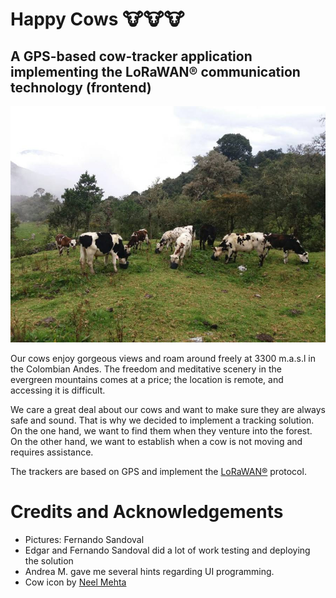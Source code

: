 # Happy  Cows 🐮🐮🐮

## A GPS-based cow-tracker application implementing the LoRaWAN&reg; communication technology (frontend)

<p align="center">
<!-- <img src="images/pangote-1.png" width="800">  -->
<img src="images/pangote-3.jpg" width="800">
</p>


Our cows enjoy gorgeous views and roam around freely at 3300 m.a.s.l in the Colombian Andes. The freedom and meditative scenery in the evergreen mountains comes at a price; the location is remote, and accessing it is difficult.

We care a great deal about our cows and want to make sure they are always safe and sound. That is why we decided to implement a tracking solution. On the one hand, we want to find them when they venture into the forest. On the other hand, we want to establish when a cow is not moving and requires assistance. 


The trackers are based on GPS and implement the [LoRaWAN&reg;](https://lora-developers.semtech.com/library/tech-papers-and-guides/lora-and-lorawan/) protocol. 


# Credits and Acknowledgements

* Pictures: Fernando Sandoval
* Edgar and Fernando Sandoval did a  lot of work testing and deploying the solution
* Andrea M. gave me several hints regarding UI programming.
* Cow icon by [Neel Mehta](https://www.shareicon.net/cow-491783)
